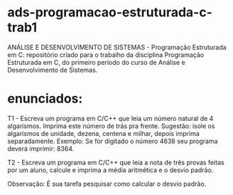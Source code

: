 # ads-programacao-estruturada-c-trab1
ANÁLISE E DESENVOLVIMENTO DE SISTEMAS - Programação Estruturada em C: repositório criado para o trabalho da disciplina Programação Estruturada em C, do primeiro período do curso de Análise e Desenvolvimento de Sistemas. 

# enunciados:
T1 - Escreva um programa em C/C++ que leia um número natural de 4 algarismos. Imprima este número de trás pra frente. 
Sugestão: isole os algarismos de unidade, dezena,  centena e milhar, depois imprima separadamente. Exemplo: Se for digitado o número 4638 seu programa deverá imprimir: 8364.

T2 - Escreva um programa em C/C++ que leia a nota de três provas feitas por um aluno, calcule e imprima a média aritmética e o desvio padrão.

Observação: É sua tarefa pesquisar como calcular o desvio padrão.
